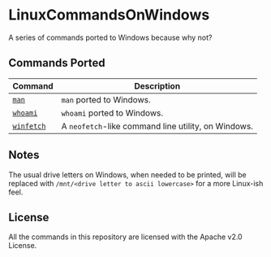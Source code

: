# LinuxCommandsOnWindows
A series of commands ported to Windows because why not?

## Commands Ported

| Command                                                                                                | Description                                         |
| ------------------------------------------------------------------------------------------------------ | --------------------------------------------------- |
| [`man`](https://github.com/LinuxCommandsForWindows/LinuxCommandsOnWindows/tree/main/src/man)           | `man` ported to Windows.                            |
| [`whoami`](https://github.com/LinuxCommandsForWindows/LinuxCommandsOnWindows/tree/main/src/whoami)     | `whoami` ported to Windows.                         |
| [`winfetch`](https://github.com/LinuxCommandsForWindows/LinuxCommandsOnWindows/tree/main/src/winfetch) | A `neofetch`-like command line utility, on Windows. |

## Notes

The usual drive letters on Windows, when needed to be printed, will be replaced with `/mnt/<drive letter to ascii lowercase>` for a more Linux-ish feel.

## License

All the commands in this repository are licensed with the Apache v2.0 License.
